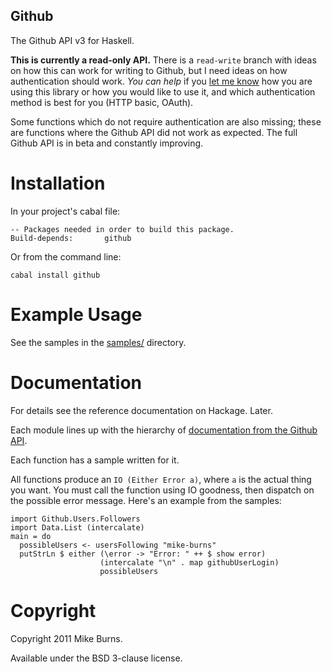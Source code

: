 Github
------

The Github API v3 for Haskell.

**This is currently a read-only API.** There is a `read-write` branch with
ideas on how this can work for writing to Github, but I need ideas on how
authentication should work. *You can help* if you [let me
know](mailto:mike@mike-burns.com) how you are using this library or how you
would like to use it, and which authentication method is best for you (HTTP
basic, OAuth).

Some functions which do not require authentication are also missing; these are functions where the Github API did not work as expected. The full Github API is in beta and constantly improving.

Installation
============

In your project's cabal file:

    -- Packages needed in order to build this package.
    Build-depends:       github

Or from the command line:

    cabal install github

Example Usage
=============

See the samples in the [samples/](https://github.com/mike-burns/github/tree/master/samples) directory.

Documentation
=============

For details see the reference documentation on Hackage. Later.

Each module lines up with the hierarchy of [documentation from the Github API](http://developer.github.com/v3/).

Each function has a sample written for it.

All functions produce an `IO (Either Error a)`, where `a` is the actual thing you want. You must call the function using IO goodness, then dispatch on the possible error message. Here's an example from the samples:

    import Github.Users.Followers
    import Data.List (intercalate)
    main = do
      possibleUsers <- usersFollowing "mike-burns"
      putStrLn $ either (\error -> "Error: " ++ $ show error)
                        (intercalate "\n" . map githubUserLogin)
                        possibleUsers


Copyright
=========

Copyright 2011 Mike Burns.

Available under the BSD 3-clause license.
